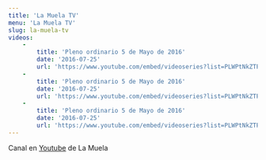 ```yaml
---
title: 'La Muela TV'
menu: 'La Muela TV'
slug: la-muela-tv
videos:
    -
        title: 'Pleno ordinario 5 de Mayo de 2016'
        date: '2016-07-25'
        url: 'https://www.youtube.com/embed/videoseries?list=PLWPtNkZTPY0zapRf5FSbxjRHBw0FqTCRE'
    -
        title: 'Pleno ordinario 5 de Mayo de 2016'
        date: '2016-07-25'
        url: 'https://www.youtube.com/embed/videoseries?list=PLWPtNkZTPY0yPS-GD7xsfr6ZWba9m8Z_f'
    -
        title: 'Pleno ordinario 5 de Mayo de 2016'
        date: '2016-07-25'
        url: 'https://www.youtube.com/embed/videoseries?list=PLWPtNkZTPY0yInWHxIvJ9Ey2RTwFv78V9'
---
```


Canal en [Youtube](https://www.youtube.com/channel/UCHR83ICBMBt6RAcHYYEOZKA) de La Muela